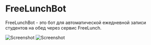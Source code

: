 # FreeLunchBot

FreeLunchBot - это бот для автоматической ежедневной записи студентов на обед через сервис FreeLunch.

![Screenshot](Screenshot_3.png)
![Screenshot](Screenshot_2.png)
